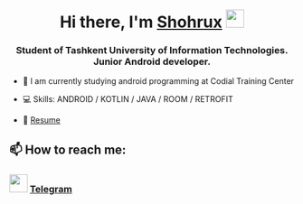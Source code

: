 <h1 align="center">Hi there, I'm <a href="https://t.me/Andr0idDevel0per" target="_blank">Shohrux</a> 
<img src="https://github.com/blackcater/blackcater/raw/main/images/Hi.gif" height="32"/></h1>
<h3 align="center">Student of Tashkent University of Information Technologies. Junior Android developer.</h3>

- 🌱 I am currently studying android programming at Codial Training Center

- 💻 Skills: ANDROID / KOTLIN / JAVA / ROOM / RETROFIT

- 📄 <a href="https://github.com/Ravshanbekov001/Ravshanbekov001/raw/main/Shohrux's%20Resume.docx" target="_blank">Resume</a>


## 📫 How to reach me:

<h3> <img src="https://upload.wikimedia.org/wikipedia/commons/thumb/8/83/Telegram_2019_Logo.svg/1200px-Telegram_2019_Logo.svg.png" height="32"/>
<a href="https://t.me/Andr0idDevel0per" target="_blank">Telegram</a> </h3>
